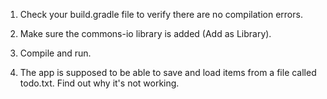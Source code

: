 1. Check your build.gradle file to verify there are no compilation errors.

2. Make sure the commons-io library is added (Add as Library).

3. Compile and run.

4. The app is supposed to be able to save and load items from a file called todo.txt.  Find out
why it's not working.